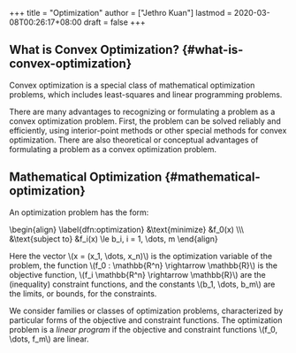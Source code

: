 +++
title = "Optimization"
author = ["Jethro Kuan"]
lastmod = 2020-03-08T00:26:17+08:00
draft = false
+++

## What is Convex Optimization? {#what-is-convex-optimization}

Convex optimization is a special class of mathematical optimization
problems, which includes least-squares and linear programming
problems.

There are many advantages to recognizing or formulating a problem as a
convex optimization problem. First, the problem can be solved reliably
and efficiently, using interior-point methods or other special methods
for convex optimization. There are also theoretical or conceptual
advantages of formulating a problem as a convex optimization problem.


## Mathematical Optimization {#mathematical-optimization}

An optimization problem has the form:

\begin{align} \label{dfn:optimization}
  &\text{minimize} &f\_0(x) \\\\\\
  &\text{subject to} &f\_i(x) \le b\_i, i = 1, \dots, m
\end{align}

Here the vector \\(x = (x\_1, \dots, x\_n)\\) is the optimization variable
of the problem, the function \\(f\_0 : \mathbb{R^n} \rightarrow
\mathbb{R}\\) is the objective function, \\(f\_i \mathbb{R^n} \rightarrow
\mathbb{R}\\) are the (inequality) constraint functions, and the
constants \\(b\_1, \dots, b\_m\\) are the limits, or bounds, for the
constraints.

We consider families or classes of optimization problems,
characterized by particular forms of the objective and constraint
functions. The optimization problem is a _linear program_ if the
objective and constraint functions \\(f\_0, \dots, f\_m\\) are linear.
